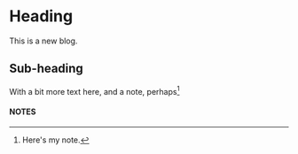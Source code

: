 # Heading

This is a new blog.

## Sub-heading
With a bit more text here, and a note, perhaps[^1]

#### NOTES
[^1]: Here's my note. 
